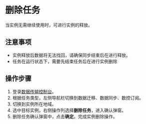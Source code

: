 # 删除任务

当实例无需继续使用时，可进行实例的释放。

## 注意事项

* 实例释放后数据将无法找回，请确保同步结束后在进行释放。
* 任务在运行状态下，需要先结束任务后在进行实例删除

## 操作步骤
1. 登录[数据传输控制台](https://dts-console-new.jdcloud.com/syncList)。
2. 根据任务类型，左侧导航栏切换到数据迁移、数据同步、数控订阅。
3. 切换到实例所在地域。
4. 选中目标实例，右侧操作列选择**删除任务**，进入确认弹窗。
5. 删除任务确认弹窗中，点击**确定**。完成实例删除操作。